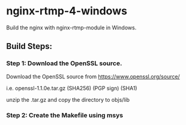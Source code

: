 # nginx-rtmp-4-windows
Build the nginx with nginx-rtmp-module in Windows.

## Build Steps:
### Step 1: Download the OpenSSL source.
Download the OpenSSL source from https://www.openssl.org/source/

i.e.  openssl-1.1.0e.tar.gz (SHA256) (PGP sign) (SHA1)

unzip the .tar.gz and copy the directory to objs/lib

### Step 2: Create the Makefile using msys
